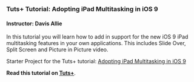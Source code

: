 ### Tuts+ Tutorial: Adopting iPad Multitasking in iOS 9

#### Instructor: Davis Allie

In this tutorial you will learn how to add in support for the new iOS 9 iPad multitasking features in your own applications. This includes Slide Over, Split Screen and Picture in Picture video.

Starter Project for the Tuts+ tutorial: [Adopting iPad Multitasking in iOS 9](http://code.tutsplus.com/tutorials/adopting-ipad-multitasking-in-ios-9--cms-25151)

**Read this tutorial on [Tuts+](https://code.tutsplus.com)**.
